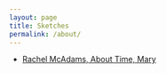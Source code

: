 ```yaml
---
layout: page
title: Sketches
permalink: /about/
---
```


* [Rachel McAdams, About Time, Mary](/sketches/pencil-sketch-0089.html)
